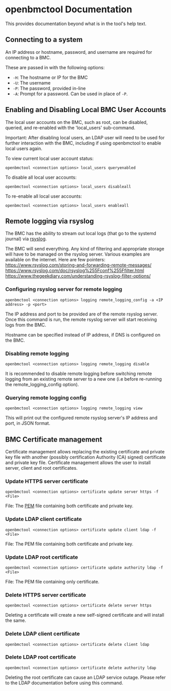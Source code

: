 # openbmctool Documentation

This provides documentation beyond what is in the tool's help text.

## Connecting to a system

An IP address or hostname, password, and username are required for
connecting to a BMC.

These are passed in with the following options:
- `-H`: The hostname or IP for the BMC
- `-U`: The username
- `-P`: The password, provided in-line
- `-A`: Prompt for a password. Can be used in place of `-P`.

## Enabling and Disabling Local BMC User Accounts

The local user accounts on the BMC, such as root, can be disabled, queried,
and re-enabled with the 'local_users' sub-command.

Important:  After disabling local users, an LDAP user will need to be used
for further interaction with the BMC, including if using openbmctool to
enable local users again.

To view current local user account status:
```
openbmctool <connection options> local_users queryenabled
```

To disable all local user accounts:
```
openbmctool <connection options> local_users disableall
```

To re-enable all local user accounts:
```
openbmctool <connection options> local_users enableall
```

## Remote logging via rsyslog

The BMC has the ability to stream out local logs (that go to the systemd journal)
via [rsyslog](https://www.rsyslog.com/).

The BMC will send everything. Any kind of filtering and appropriate storage will
have to be managed on the rsyslog server. Various examples are available on the
internet. Here are few pointers:
https://www.rsyslog.com/storing-and-forwarding-remote-messages/
https://www.rsyslog.com/doc/rsyslog%255Fconf%255Ffilter.html
https://www.thegeekdiary.com/understanding-rsyslog-filter-options/

### Configuring rsyslog server for remote logging

```
openbmctool <connection options> logging remote_logging_config -a <IP address> -p <port>
```

The IP address and port to be provided are of the remote rsyslog server.
Once this command is run, the remote rsyslog server will start receiving logs
from the BMC.

Hostname can be specified instead of IP address, if DNS is configured on the BMC.

### Disabling remote logging

```
openbmctool <connection options> logging remote_logging disable
```

It is recommended to disable remote logging before switching remote logging from
an existing remote server to a new one (i.e before re-running the remote_logging_config
option).

### Querying remote logging config

```
openbmctool <connection options> logging remote_logging view
```

This will print out the configured remote rsyslog server's IP address and port,
in JSON format.

## BMC Certificate management

Certificate management allows replacing the existing certificate and private
key file with another (possibly certification Authority (CA) signed)
certificate and private key file. Certificate management allows the user to
install server, client and root certificates.

### Update HTTPS server certificate
```
openbmctool <connection options> certificate update server https -f <File>
```
File: The [PEM](https://en.wikipedia.org/wiki/Privacy-Enhanced_Mail) file
      containing both certificate and private key.

### Update LDAP client certificate
```
openbmctool <connection options> certificate update client ldap -f <File>
```
File: The PEM file containing both certificate and private key.

### Update LDAP root certificate
```
openbmctool <connection options> certificate update authority ldap -f <File>
```
File: The PEM file containing only certificate.


### Delete HTTPS server certificate
```
openbmctool <connection options> certificate delete server https
```
Deleting a certificate will create a new self-signed certificate and will
install the same.

### Delete LDAP client certificate
```
openbmctool <connection options> certificate delete client ldap
```

### Delete LDAP root certificate
```
openbmctool <connection options> certificate delete authority ldap
```
Deleting the root certificate can cause an LDAP service outage. Please refer to
the LDAP documentation before using this command.
